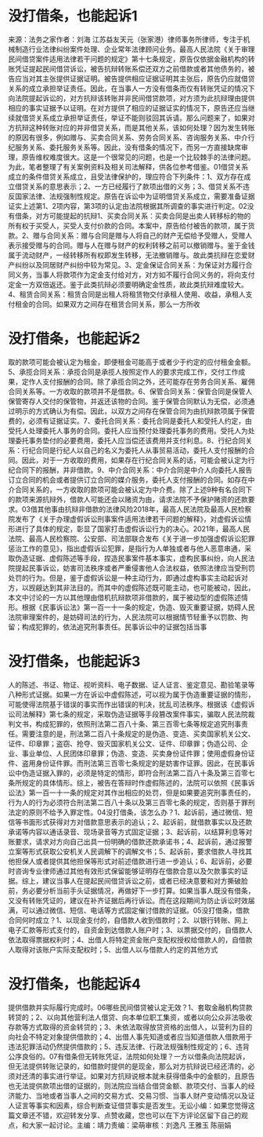 # 没打借条，也能起诉1

来源：法务之家作者：刘海 江苏益友天元（张家港）律师事务所律师，专注于机械制造行业法律纠纷案件处理、企业常年法律顾问业务。最高人民法院《关于审理民间借贷案件适用法律若干问题的规定》第十七条规定，原告仅依据金融机构的转账凭证提起民间借贷诉讼，被告抗辩转账系偿还双方之前借款或者其他债务的，被告应当对其主张提供证据证明。被告提供相应证据证明其主张后，原告仍应就借贷关系的成立承担举证责任。因此，在当事人一方没有借条而仅有转账凭证的情况下向法院提起诉讼的，对方抗辩该转账并非民间借贷款项，对方须为此抗辩理由提供相应的事实证据予以证明。在对方提供了相应的证据证实的情况下，原告还应当继续就借贷关系成立承担举证责任，举证不能则驳回其诉请。那么问题来了，如果对方抗辩这种转账对应的并非借贷关系，而是其他关系，该如何处理？因为发生转账的原因有很多，例如赠与、买卖合同关系、劳务合同关系、咨询服务关系、中介行纪服务关系、委托服务关系等。因此，没有借条的情况下，而另一方直接缺席审理，原告维权难度很大。这是一个很常见的问题，也是一个比较棘手的法律问题。为此，笔者整理了有关案例资料及相关司法解释，供各位参考借鉴。01借贷关系成立的条件借贷关系成立，且受法律保护的，理应符合下列条件：1、双方存在成立借贷关系的意思表示；2、一方已经履行了款项出借的义务；3、借贷关系不违反国家法律、法规强制性规定。原告在诉讼中为证明借贷关系成立，需要准备证据证实上述第1、2项内容，第3项的认定由法院根据其所调查的事实进行判定。02没有借条，对方可能提起的抗辩1、买卖合同关系：买卖合同是出卖人转移标的物的所有权于买受人，买受人支付价款的合同。本案中，原告给付被告的款项，属于货款。2、赠与合同关系：赠与合同是赠与人将自己的财产无偿给予受赠人，受赠人表示接受赠与的合同。赠与人在赠与财产的权利转移之前可以撤销赠与。鉴于金钱属于流动财产，一经转移所有权即发生转移，无法撤销赠与。故此类抗辩在恋爱财产纠纷以及同居财产纠纷中较为常见。3、定金保证合同关系：为保证对方履行合同义务，当事人将款项作为定金支付给对方，对方如不履行合同义务的，将向支付定金一方双倍返还。鉴于此类抗辩必须要明确定金性质，故此类抗辩难度较大。4、租赁合同关系：租赁合同是出租人将租赁物交付承租人使用、收益，承租人支付租金的合同。如果双方之间存在租赁合同关系，那么一方所收

# 没打借条，也能起诉2

取的款项可能会被认定为租金，即便租金可能高于或者少于约定的应付租金金额。5、承揽合同关系：承揽合同是承揽人按照定作人的要求完成工作，交付工作成果，定作人支付报酬的合同。除了承揽合同之外，还可能存在劳务合同关系、雇佣合同关系等。一方收取的款项并不是借款。6、保管合同关系：保管合同是保管人保管寄存人交付的保管物，并返还该物的合同。鉴于保管合同默认为无偿，必须通过明示的方式确认为有偿。因此，以双方之间存在保管合同为由抗辩款项属于保管费的，必须有证据证实。7、委托合同关系：委托合同是委托人和受托人约定，由受托人处理委托人事务的合同。委托人应当预付处理委托事务的费用。受托人为处理委托事务垫付的必要费用，委托人应当偿还该费用并支付利息。8、行纪合同关系：行纪合同是行纪人以自己的名义为委托人从事贸易活动，委托人支付报酬的合同。因此，对于一方收取的费用，如果存在行纪合同关系的话，可能会被认定为行纪合同下的报酬，并非借款。9、中介合同关系：中介合同是中介人向委托人报告订立合同的机会或者提供订立合同的媒介服务，委托人支付报酬的合同。如存在中介合同关系的，一方收取的款项可能会被认定为中介费。除了上述9种有名合同下的款项来源抗辩外，借款人可能还会以赌资为由，请求法院不予保护赌资的还款要求。03借其他事由抗辩非借款的法律风险2018年，最高人民法院及最高人民检察院发布了《关于办理虚假诉讼刑事案件适用法律若干问题的解释》，对虚假诉讼情形进行了具体的规定，彰显了国家打击虚假诉讼行为的决心。2021年，最高人民法院、最高人民检察院、公安部、司法部联合发布《关于进一步加强虚假诉讼犯罪惩治工作的意见》，指出虚假诉讼犯罪，是指行为人单独或者与他人恶意串通，采取伪造证据、虚假陈述等手段，捏造民事案件基本事实，虚构民事纠纷，向人民法院提起民事诉讼，妨害司法秩序或者严重侵害他人合法权益，依照法律应当受刑罚处罚的行为。但是，鉴于虚假诉讼是一种主动行为，即通过虚构事实主动起诉对方，以觊觎达到其非法目的。而其中的虚假陈述既可能主动，也可能被动，因此，本文中讨论的一方以其他理由借机抗辩款项非借款的，属于被动型的虚假陈述情形。根据《民事诉讼法》第一百一十一条的规定，伪造、毁灭重要证据，妨碍人民法院审理案件的，是妨碍司法的行为，人民法院可以根据情节轻重予以罚款、拘留；构成犯罪的，依法追究刑事责任。民事诉讼中的证据包括当事

# 没打借条，也能起诉3

人的陈述、书证、物证、视听资料、电子数据、证人证言、鉴定意见、勘验笔录等八种形式证据。如果一方在诉讼中虚假陈述，可以视为属于伪造重要证据的情形，可能使得法院基于错误的事实而作出错误的判决，扰乱司法秩序。根据该《虚假诉讼司法解释》第七条的规定，采取伪造证据等手段篡改案件事实，骗取人民法院裁判文书，构成犯罪的，依照刑法第二百八十条、第三百零七条等规定追究刑事责任。需要注意的是，刑法第二百八十条规定的是伪造、变造、买卖国家机关公文、证件、印章罪；盗窃、抢夺、毁灭国家机关公文、证件、印章罪；伪造公司、企业、事业单位、人民团体印章罪；伪造、变造、买卖身份证件罪；使用虚假身份证件、盗用身份证件罪。而刑法第三百零七条规定的是妨害作证罪。因此，在民事诉讼中伪造证据入罪的，必须是特定的情形，即符合刑法第二百八十条及第三百零七条所规定的具体情形。综上，被告在答辩时作虚假陈述的，法院可以依照《民事诉讼法》第一百一十一条的规定对其作出相应的处罚，但是如果要追究刑事责任的，行为人的行为必须符合刑法第二百八十条以及第三百零七条的规定，否则基于罪刑法定的原则不给予入罪定性。04没打借条，该怎么办？1、起诉前，通过微信、短信等书面形式获得对方对借款意思表示的追认；2、起诉前，就借款事实以及还款承诺等内容以通话录音、现场录音等方式固定证据；3、起诉前，以结算利息等对账要求，请求对方向自己出具一份明确的借款还款承诺书；4、起诉前，通过报警立案等形式获取公安机关人民调解下的调解文书；5、起诉前，要求借款人寻找其他担保人或者提供其他担保等形式对前述借款进行进一步追认；6、起诉前，必要时咨询专业律师通过其他有效形式保留能够证明存在借款合意以及欠款事实的证据。综上，建议当事人在提起民间借贷诉讼之前，或者已经决意要和对方撕破脸前，务必要分析当前手头证据情况，再做好下一步打算。如果当事人既没有借条，又没有转账凭证的，建议在补齐证据后再行诉讼。而在这段期间为防止诉讼时效届满，可以通过微信、短信、电话等方式固定催讨借款的证据。05没打借条，借款合同何时成立？1、以现金支付的，自借款人收到借款时；2、以银行转账、网上电子汇款等形式支付的，自资金到达借款人账户时；3、以票据交付的，自借款人依法取得票据权利时；4、出借人将特定资金账户支配权授权给借款人的，自借款人取得对该账户实际支配权时；5、出借人以与借款人约定的其他方式

# 没打借条，也能起诉4

提供借款并实际履行完成时。06哪些民间借贷被认定无效？1、套取金融机构贷款转贷的；2、以向其他营利法人借贷、向本单位职工集资，或者以向公众非法吸收存款等方式取得的资金转贷的；3、未依法取得放贷资格的出借人，以营利为目的向社会不特定对象提供借款的；4、出借人事先知道或者应当知道借款人借款用于违法犯罪活动仍然提供借款的；5、违反法律、行政法规强制性规定的；6、违背公序良俗的。07有借条但无转账凭证，法院如何处理？一方以借条向法院起诉，但无法提供转账记录的，如借款时提供的是现金，那么对方抗辩说已经还清的，必须对还清的事实进行举证。如果对方抗辩说根本就未获得借条中的金额的，且原告也无法提供款项出借的证据的，则法院应当结合借贷金额、款项交付、当事人的经济能力、当地或者当事人之间的交易方式、交易习惯、当事人财产变动情况以及证人证言等事实和因素，综合判断查证借贷事实是否发生。无讼小编：如果您觉得这篇文章还不错，欢迎转发分享、点赞收藏，您也可以在下方评论区留下自己的观点，和大家一起讨论。主编：靖力责编：梁萌审核：刘逸凡 王雅玉 陈丽娟


